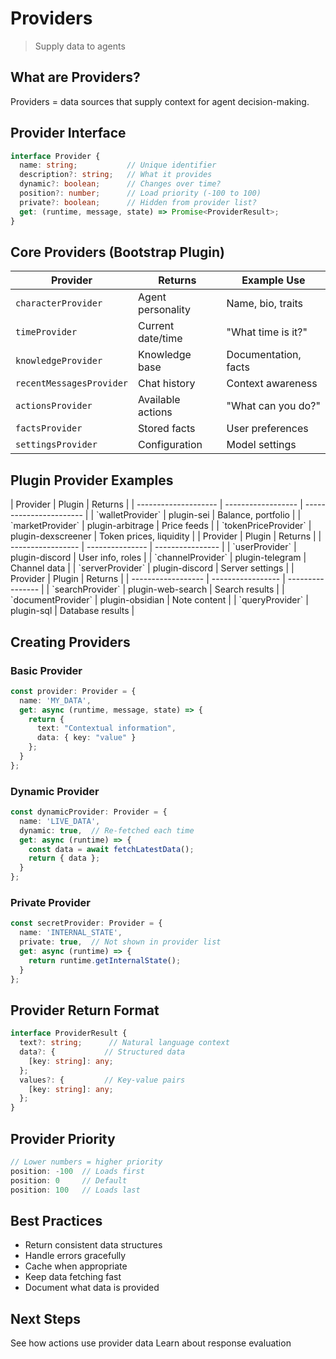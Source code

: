 # Providers

> Supply data to agents

## What are Providers?

Providers = data sources that supply context for agent decision-making.

## Provider Interface

```typescript
interface Provider {
  name: string;           // Unique identifier
  description?: string;   // What it provides
  dynamic?: boolean;      // Changes over time?
  position?: number;      // Load priority (-100 to 100)
  private?: boolean;      // Hidden from provider list?
  get: (runtime, message, state) => Promise<ProviderResult>;
}
```

## Core Providers (Bootstrap Plugin)

| Provider                 | Returns           | Example Use          |
| ------------------------ | ----------------- | -------------------- |
| `characterProvider`      | Agent personality | Name, bio, traits    |
| `timeProvider`           | Current date/time | "What time is it?"   |
| `knowledgeProvider`      | Knowledge base    | Documentation, facts |
| `recentMessagesProvider` | Chat history      | Context awareness    |
| `actionsProvider`        | Available actions | "What can you do?"   |
| `factsProvider`          | Stored facts      | User preferences     |
| `settingsProvider`       | Configuration     | Model settings       |

## Plugin Provider Examples

<Tabs>
  <Tab title="Finance">
    | Provider             | Plugin             | Returns                 |
    | -------------------- | ------------------ | ----------------------- |
    | `walletProvider`     | plugin-sei         | Balance, portfolio      |
    | `marketProvider`     | plugin-arbitrage   | Price feeds             |
    | `tokenPriceProvider` | plugin-dexscreener | Token prices, liquidity |
  </Tab>

  <Tab title="Platform">
    | Provider          | Plugin          | Returns          |
    | ----------------- | --------------- | ---------------- |
    | `userProvider`    | plugin-discord  | User info, roles |
    | `channelProvider` | plugin-telegram | Channel data     |
    | `serverProvider`  | plugin-discord  | Server settings  |
  </Tab>

  <Tab title="Data">
    | Provider           | Plugin            | Returns          |
    | ------------------ | ----------------- | ---------------- |
    | `searchProvider`   | plugin-web-search | Search results   |
    | `documentProvider` | plugin-obsidian   | Note content     |
    | `queryProvider`    | plugin-sql        | Database results |
  </Tab>
</Tabs>

## Creating Providers

### Basic Provider

```typescript
const provider: Provider = {
  name: 'MY_DATA',
  get: async (runtime, message, state) => {
    return {
      text: "Contextual information",
      data: { key: "value" }
    };
  }
};
```

### Dynamic Provider

```typescript
const dynamicProvider: Provider = {
  name: 'LIVE_DATA',
  dynamic: true,  // Re-fetched each time
  get: async (runtime) => {
    const data = await fetchLatestData();
    return { data };
  }
};
```

### Private Provider

```typescript
const secretProvider: Provider = {
  name: 'INTERNAL_STATE',
  private: true,  // Not shown in provider list
  get: async (runtime) => {
    return runtime.getInternalState();
  }
};
```

## Provider Return Format

```typescript
interface ProviderResult {
  text?: string;      // Natural language context
  data?: {           // Structured data
    [key: string]: any;
  };
  values?: {         // Key-value pairs
    [key: string]: any;
  };
}
```

## Provider Priority

```typescript
// Lower numbers = higher priority
position: -100  // Loads first
position: 0     // Default
position: 100   // Loads last
```

## Best Practices

* Return consistent data structures
* Handle errors gracefully
* Cache when appropriate
* Keep data fetching fast
* Document what data is provided

## Next Steps

<CardGroup cols={2}>
  <Card title="Actions" icon="play" href="/core-concepts/plugins/actions">
    See how actions use provider data
  </Card>

  <Card title="Evaluators" icon="scale-balanced" href="/core-concepts/plugins/evaluators">
    Learn about response evaluation
  </Card>
</CardGroup>
